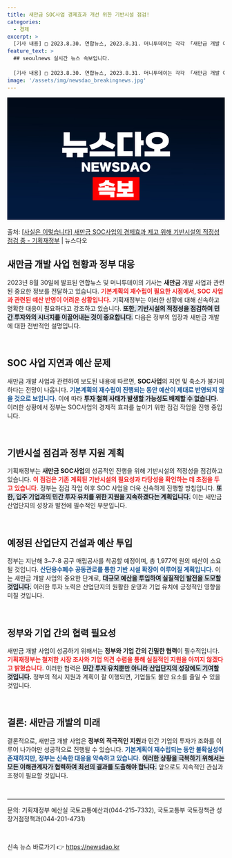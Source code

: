 ```yaml
---
title: 새만금 SOC사업 경제효과 개선 위한 기반시설 점검!
categories:
  - 경제
excerpt: >
  [기사 내용] □ 2023.8.30. 연합뉴스, 2023.8.31. 머니투데이는 각각 「새만금 개발 어떻게 …
feature_text: >
  ## seoulnews 실시간 뉴스 속보입니다.

  [기사 내용] □ 2023.8.30. 연합뉴스, 2023.8.31. 머니투데이는 각각 「새만금 개발 어떻게 …
image: '/assets/img/newsdao_breakingnews.jpg'
---
```


![뉴스다오 속보](/assets/img/newsdao_breakingnews.jpg)

<p>출처: <a href="https://newsdao.kr/1804" rel="dofollow">[사실은 이렇습니다] 새만금 SOC사업의 경제효과 제고 위해 기반시설의 적정성 점검 중 - 기획재정부</a> | 뉴스다오</p>

<h2 data-ke-size="size26">새만금 개발 사업 현황과 정부 대응</h2>

<p data-ke-size="size16">2023년 8월 30일에 발표된 연합뉴스 및 머니투데이의 기사는 <b>새만금</b> 개발 사업과 관련된 중요한 정보를 전달하고 있습니다. <b><span style="color: #ee2323;">기본계획의 재수립이 필요한 시점에서, SOC 사업과 관련된 예산 반영이 어려운 상황입니다.</span></b> 기획재정부는 이러한 상황에 대해 신속하고 명확한 대응이 필요하다고 강조하고 있습니다. <b><span style="background-color: #21538527;">또한, 기반시설의 적정성을 점검하여 민간 투자와의 시너지를 이끌어내는 것이 중요합니다.</span></b> 다음은 정부의 입장과 새만금 개발에 대한 전반적인 설명입니다.</p>

<p data-ke-size="size16">&nbsp;</p>

<h2 data-ke-size="size26">SOC 사업 지연과 예산 문제</h2>

<p data-ke-size="size16">새만금 개발 사업과 관련하여 보도된 내용에 따르면, <b>SOC사업</b>의 지연 및 축소가 불가피하다는 전망이 나옵니다. <b><span style="color: #1a5490;">기본계획의 재수립이 진행되는 동안 예산이 제대로 반영되지 않을 것으로 보입니다.</span></b> 이에 따라 <b><span style="background-color: #21538527;">투자 철회 사태가 발생할 가능성도 배제할 수 없습니다</span>.</b> 이러한 상황에서 정부는 SOC사업의 경제적 효과를 높이기 위한 점검 작업을 진행 중입니다.</p>

<p data-ke-size="size16">&nbsp;</p>

<h2 data-ke-size="size26">기반시설 점검과 정부 지원 계획</h2>

<p data-ke-size="size16">기획재정부는 <b>새만금 SOC사업</b>의 성공적인 진행을 위해 기반시설의 적정성을 점검하고 있습니다. <b><span style="color: #ee2323;">이 점검은 기존 계획된 기반시설의 필요성과 타당성을 확인하는 데 초점을 두고 있습니다.</span></b> 정부는 점검 작업 이후 SOC 사업을 더욱 신속하게 진행할 방침입니다. <b><span style="background-color: #21538527;">또한, 입주 기업과의 민간 투자 유치를 위한 지원을 지속하겠다는 계획입니다.</span></b> 이는 새만금 산업단지의 성장과 발전에 필수적인 부분입니다.</p>

<p data-ke-size="size16">&nbsp;</p>

<h2 data-ke-size="size26">예정된 산업단지 건설과 예산 투입</h2>

<p data-ke-size="size16">정부는 지난해 3~7-8 공구 매립공사를 착공할 예정이며, 총 1,977억 원의 예산이 소요될 것입니다. <b><span style="color: #1a5490;">산단용수폐수 공동관로를 통한 기반 시설 확장이 이루어질 계획입니다.</span></b> 이는 새만금 개발 사업의 중요한 단계로, <b><span style="background-color: #21538527;">대규모 예산을 투입하여 실질적인 발전을 도모할 것입니다.</span></b> 이러한 투자 노력은 산업단지의 원활한 운영과 기업 유치에 긍정적인 영향을 미칠 것입니다.</p>

<p data-ke-size="size16">&nbsp;</p>

<h2 data-ke-size="size26">정부와 기업 간의 협력 필요성</h2>

<p data-ke-size="size16">새만금 개발 사업이 성공하기 위해서는 <b>정부와 기업 간의 긴밀한 협력</b>이 필수적입니다. <b><span style="color: #ee2323;">기획재정부는 철저한 시장 조사와 기업 의견 수렴을 통해 실질적인 지원을 아끼지 않겠다고 밝혔습니다.</span></b> 이러한 협력은 <b><span style="background-color: #21538527;">민간 투자 유치뿐만 아니라 산업단지의 성장에도 기여할 것입니다</span>.</b> 정부의 적시 지원과 계획이 잘 이행되면, 기업들도 불안 요소를 줄일 수 있을 것입니다.</p>

<p data-ke-size="size16">&nbsp;</p>

<h2 data-ke-size="size26">결론: 새만금 개발의 미래</h2>

<p data-ke-size="size16">결론적으로, 새만금 개발 사업은 <b>정부의 적극적인 지원</b>과 민간 기업의 투자가 조화를 이루어 나가야만 성공적으로 진행될 수 있습니다. <b><span style="color: #1a5490;">기본계획이 재수립되는 동안 불확실성이 존재하지만, 정부는 신속한 대응을 약속하고 있습니다.</span></b> <b><span style="background-color: #21538527;">이러한 상황을 극복하기 위해서는 모든 이해관계자가 협력하여 최선의 결과를 도출해야 합니다.</span></b> 앞으로도 지속적인 관심과 조정이 필요할 것입니다.</p>

<p data-ke-size="size16">&nbsp;</p>

<hr>

<!-- Table, List, or other content can be added here -->
<p data-ke-size="size16">문의: 기획재정부 예산실 국토교통예산과(044-215-7332), 국토교통부 국토정책관 성장거점정책과(044-201-4731)</p>

<p data-ke-size="size16">&nbsp;</p> 

신속 뉴스 바로가기 👉 <a href="https://newsdao.kr" rel="dofollow">https://newsdao.kr</a>


